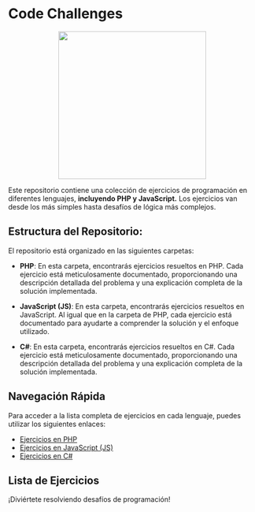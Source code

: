 # Code Challenges

<p align="center">
  <img width="300" src="https://avatars.githubusercontent.com/u/143398306?v=4">
</p>


Este repositorio contiene una colección de ejercicios de programación en diferentes lenguajes, **incluyendo PHP y JavaScript.** Los ejercicios van desde los más simples hasta desafíos de lógica más complejos.

## Estructura del Repositorio:
El repositorio está organizado en las siguientes carpetas:

- **PHP**: En esta carpeta, encontrarás ejercicios resueltos en PHP. Cada ejercicio está meticulosamente documentado, proporcionando una descripción detallada del problema y una explicación completa de la solución implementada.

- **JavaScript (JS)**: En esta carpeta, encontrarás ejercicios resueltos en JavaScript. Al igual que en la carpeta de PHP, cada ejercicio está documentado para ayudarte a comprender la solución y el enfoque utilizado.

- **C#**: En esta carpeta, encontrarás ejercicios resueltos en C#. Cada ejercicio está meticulosamente documentado, proporcionando una descripción detallada del problema y una explicación completa de la solución implementada.

## Navegación Rápida

Para acceder a la lista completa de ejercicios en cada lenguaje, puedes utilizar los siguientes enlaces:

- [Ejercicios en PHP](PHP/README.md)
- [Ejercicios en JavaScript (JS)](JavaScript/README.md)
- [Ejercicios en C#](Csharp/README.md)

## Lista de Ejercicios

¡Diviértete resolviendo desafíos de programación!
